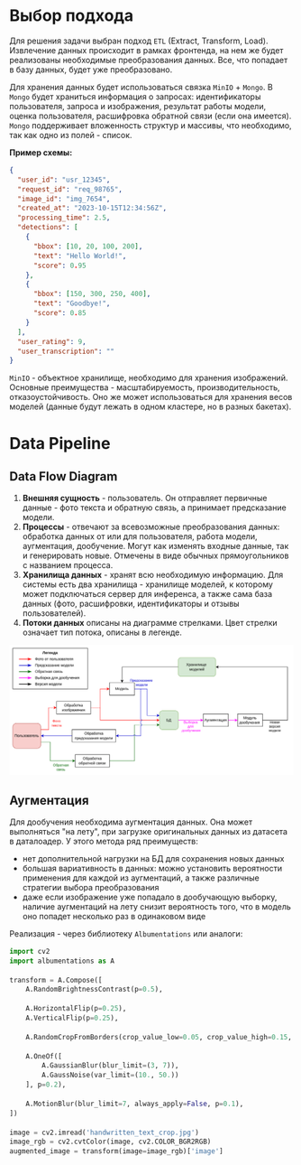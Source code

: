 # Выбор подхода 
Для решения задачи выбран подход `ETL` (Extract, Transform, Load). Извлечение данных происходит в рамках фронтенда, на нем же будет реализованы необходимые преобразования данных. Все, что попадает в базу данных, будет уже преобразовано.

Для хранения данных будет использоваться связка `MinIO` + `Mongo`. В `Mongo` будет храниться информация о запросах: идентификаторы пользователя, запроса и изображения, результат работы модели, оценка пользователя, расшифровка обратной связи (если она имеется). `Mongo` поддерживает вложенность структур и массивы, что необходимо, так как одно из полей - список. 

**Пример схемы:**

```json
{
  "user_id": "usr_12345",
  "request_id": "req_98765",
  "image_id": "img_7654",
  "created_at": "2023-10-15T12:34:56Z",
  "processing_time": 2.5,
  "detections": [
    {
      "bbox": [10, 20, 100, 200],
      "text": "Hello World!",
      "score": 0.95
    },
    {
      "bbox": [150, 300, 250, 400],
      "text": "Goodbye!",
      "score": 0.85
    }
  ],
  "user_rating": 9,
  "user_transcription": "" 
}
```

`MinIO` - объектное хранилище, необходимо для хранения изображений. Основные преимущества - масштабируемость, производительность, отказоустойчивость. Оно же может использоваться для хранения весов моделей (данные будут лежать в одном кластере, но в разных бакетах).

# Data Pipeline
## Data Flow Diagram
1. **Внешняя сущность** - пользователь. Он отправляет первичные данные - фото текста и обратную связь, а принимает предсказание модели.
2. **Процессы** - отвечают за всевозможные преобразования данных: обработка данных от или для пользователя, работа модели, аугментация, дообучение. Могут как изменять входные данные, так и генерировать новые. Отмечены в виде обычных прямоугольников с названием процесса.
3. **Хранилища данных** - хранят всю необходимую информацию. Для системы есть два хранилища - хранилище моделей, к которому может подключаться сервер для инференса, а также сама база данных (фото, расшифровки, идентификаторы и отзывы пользователей).
4. **Потоки данных** описаны на диаграмме стрелками. Цвет стрелки означает тип потока, описаны в легенде.

<img src="../assets/dfd.png">

## Аугментация
Для дообучения необходима аугментация данных. Она может выполняться "на лету", при загрузке оригинальных данных из датасета в даталоадер. У этого метода ряд преимуществ:
- нет дополнительной нагрузки на БД для сохранения новых данных
- большая вариативность в данных: можно установить вероятности применения для каждой из аугментаций, а также различные стратегии выбора преобразования
- даже если изображение уже попадало в дообучающую выборку, наличие аугментаций на лету снизит вероятность того, что в модель оно попадет несколько раз в одинаковом виде

Реализация - через библиотеку `Albumentations` или аналоги:
```python
import cv2
import albumentations as A

transform = A.Compose([
    A.RandomBrightnessContrast(p=0.5),
    
    A.HorizontalFlip(p=0.25),
    A.VerticalFlip(p=0.25),
    
    A.RandomCropFromBorders(crop_value_low=0.05, crop_value_high=0.15, p=0.1),
    
    A.OneOf([
        A.GaussianBlur(blur_limit=(3, 7)), 
        A.GaussNoise(var_limit=(10., 50.))
    ], p=0.2),
    
    A.MotionBlur(blur_limit=7, always_apply=False, p=0.1),
])

image = cv2.imread('handwritten_text_crop.jpg')
image_rgb = cv2.cvtColor(image, cv2.COLOR_BGR2RGB)
augmented_image = transform(image=image_rgb)['image']
```